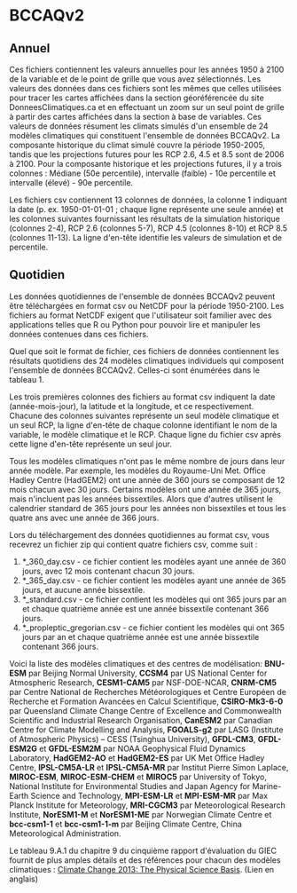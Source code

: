 # BCCAQv2
## Annuel

Ces fichiers contiennent les valeurs annuelles pour les années 1950 à 2100 de la variable et de le point de grille que vous avez sélectionnés.  Les valeurs des données dans ces fichiers sont les mêmes que celles utilisées pour tracer les cartes affichées dans la section géoréférencée du site DonneesClimatiques.ca et en effectuant un zoom sur un seul point de grille à partir des cartes affichées dans la section à base de variables. Ces valeurs de données résument les climats simulés d'un ensemble de 24 modèles climatiques qui constituent l'ensemble de données BCCAQv2. La composante historique du climat simulé couvre la période 1950-2005, tandis que les projections futures pour les RCP 2.6, 4.5 et 8.5 sont de 2006 à 2100. Pour la composante historique et les projections futures, il y a trois colonnes : Médiane (50e percentile), intervalle (faible) - 10e percentile et intervalle (élevé) - 90e percentile.

Les fichiers csv contiennent 13 colonnes de données, la colonne 1 indiquant la date (p. ex. 1950-01-01-01 ; chaque ligne représente une seule année) et les colonnes suivantes fournissant les résultats de la simulation historique (colonnes 2-4), RCP 2.6 (colonnes 5-7), RCP 4.5 (colonnes 8-10) et RCP 8.5 (colonnes 11-13). La ligne d'en-tête identifie les valeurs de simulation et de percentile.
 
 
## Quotidien

Les données quotidiennes de l'ensemble de données BCCAQv2 peuvent être téléchargées en format csv ou NetCDF pour la période 1950-2100. Les fichiers au format NetCDF exigent que l'utilisateur soit familier avec des applications telles que R ou Python pour pouvoir lire et manipuler les données contenues dans ces fichiers.

Quel que soit le format de fichier, ces fichiers de données contiennent les résultats quotidiens des 24 modèles climatiques individuels qui composent l'ensemble de données BCCAQv2. Celles-ci sont énumérées dans le tableau 1.

Les trois premières colonnes des fichiers au format csv indiquent la date (année-mois-jour), la latitude et la longitude, et ce respectivement. Chacune des colonnes suivantes représente un seul modèle climatique et un seul RCP, la ligne d'en-tête de chaque colonne identifiant le nom de la variable, le modèle climatique et le RCP. Chaque ligne du fichier csv après cette ligne d'en-tête représente un seul jour.

Tous les modèles climatiques n'ont pas le même nombre de jours dans leur année modèle. Par exemple, les modèles du Royaume-Uni Met. Office Hadley Centre (HadGEM2) ont une année de 360 jours se composant de 12 mois chacun avec 30 jours. Certains modèles ont une année de 365 jours, mais n'incluent pas les années bissextiles. Alors que d'autres utilisent le calendrier standard de 365 jours pour les années non bissextiles et tous les quatre ans avec une année de 366 jours. 

Lors du téléchargement des données quotidiennes au format csv, vous recevrez un fichier zip qui contient quatre fichiers csv, comme suit :

1.	*_360_day.csv - ce fichier contient les modèles ayant une année de 360 jours, avec 12 mois contenant chacun 30 jours.
2.	*_365_day.csv - ce fichier contient les modèles ayant une année de 365 jours, et aucune année bissextile.
3.	*_standard.csv - ce fichier contient les modèles qui ont 365 jours par an et chaque quatrième année est une année bissextile contenant 366 jours.
4.	*_propleptic_gregorian.csv - ce fichier contient les modèles qui ont 365 jours par an et chaque quatrième année est une année bissextile contenant 366 jours.

Voici la liste des modèles climatiques et des centres de modélisation: **BNU-ESM** par Beijing Normal University, **CCSM4** par US National Center for Atmospheric Research, **CESM1-CAM5** par NSF-DOE-NCAR, **CNRM-CM5** par Centre National de Recherches Météorologiques et Centre Européen de Recherche et Formation Avancées en Calcul Scientifique, **CSIRO-Mk3-6-0** par Queensland Climate Change Centre of Excellence and Commonwealth Scientific and Industrial Research Organisation, **CanESM2** par Canadian Centre for Climate Modelling and Analysis, **FGOALS-g2** par LASG (Institute of Atmospheric Physics) – CESS (Tsinghua University), **GFDL-CM3**, **GFDL-ESM2G** et **GFDL-ESM2M** par NOAA Geophysical Fluid Dynamics Laboratory, **HadGEM2-AO** et **HadGEM2-ES** par UK Met Office Hadley Centre, **IPSL-CM5A-LR** et **IPSL-CM5A-MR** par Institut Pierre Simon Laplace, **MIROC-ESM**, **MIROC-ESM-CHEM** et **MIROC5** par University of Tokyo, National Institute for Environmental Studies and Japan Agency for Marine-Earth Science and Technology, **MPI-ESM-LR** et **MPI-ESM-MR** par Max Planck Institute for Meteorology, **MRI-CGCM3** par Meteorological Research Institute, **NorESM1-M** et **NorESM1-ME** par Norwegian Climate Centre et **bcc-csm1-1** et **bcc-csm1-1-m** par Beijing Climate Centre, China Meteorological Administration.
 
Le tableau 9.A.1 du chapitre 9 du cinquième rapport d'évaluation du GIEC fournit de plus amples détails et des références pour chacun des modèles climatiques : [Climate Change 2013: The Physical Science Basis](https://www.ipcc.ch/report/ar5/wg1). (Lien en anglais)
